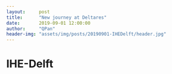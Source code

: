 ```yaml
---
layout:     post
title:      "New journey at Deltares"
date:       2019-09-01 12:00:00
author:     "QPan"
header-img: "assets/img/posts/20190901-IHEDelft/header.jpg"
---
```


# [](#header-1)IHE-Delft
